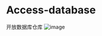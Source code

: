 # Access-database
开放数据库仓库
![image](https://user-images.githubusercontent.com/101667090/194837393-5010a7f8-ec1d-4a54-b996-876910150efb.png)
